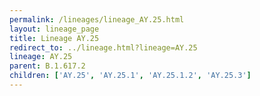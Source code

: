 ```yaml
---
permalink: /lineages/lineage_AY.25.html
layout: lineage_page
title: Lineage AY.25
redirect_to: ../lineage.html?lineage=AY.25
lineage: AY.25
parent: B.1.617.2
children: ['AY.25', 'AY.25.1', 'AY.25.1.2', 'AY.25.3']
---
```

